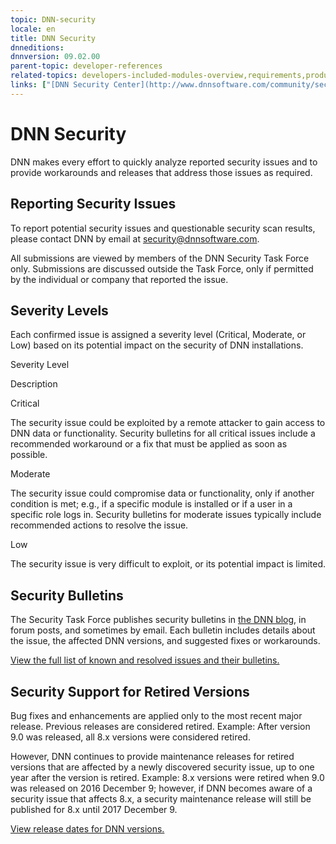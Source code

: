 ```yaml
---
topic: DNN-security
locale: en
title: DNN Security
dnneditions: 
dnnversion: 09.02.00
parent-topic: developer-references
related-topics: developers-included-modules-overview,requirements,product-versions,dnn-overview,control-bar-to-persona-bar,persona-bar-by-role,providers,dnn-license,more-resources
links: ["[DNN Security Center](http://www.dnnsoftware.com/community/security/security-center)","[DNN blog](http://www.dnnsoftware.com/community-blog)"]
---
```


# DNN Security

DNN makes every effort to quickly analyze reported security issues and to provide workarounds and releases that address those issues as required.

## Reporting Security Issues

To report potential security issues and questionable security scan results, please contact DNN by email at [security@dnnsoftware.com](mailto:security@dnnsoftware.com).

All submissions are viewed by members of the DNN Security Task Force only. Submissions are discussed outside the Task Force, only if permitted by the individual or company that reported the issue.

## Severity Levels

Each confirmed issue is assigned a severity level (Critical, Moderate, or Low) based on its potential impact on the security of DNN installations.

Severity Level

Description

Critical

The security issue could be exploited by a remote attacker to gain access to DNN data or functionality. Security bulletins for all critical issues include a recommended workaround or a fix that must be applied as soon as possible.

Moderate

The security issue could compromise data or functionality, only if another condition is met; e.g., if a specific module is installed or if a user in a specific role logs in. Security bulletins for moderate issues typically include recommended actions to resolve the issue.

Low

The security issue is very difficult to exploit, or its potential impact is limited.

## Security Bulletins

The Security Task Force publishes security bulletins in [the DNN blog](http://www.dnnsoftware.com/community-blog), in forum posts, and sometimes by email. Each bulletin includes details about the issue, the affected DNN versions, and suggested fixes or workarounds.

[View the full list of known and resolved issues and their bulletins.](http://www.dnnsoftware.com/community/security/security-center)

## Security Support for Retired Versions

Bug fixes and enhancements are applied only to the most recent major release. Previous releases are considered retired. Example: After version 9.0 was released, all 8.x versions were considered retired.

However, DNN continues to provide maintenance releases for retired versions that are affected by a newly discovered security issue, up to one year after the version is retired. Example: 8.x versions were retired when 9.0 was released on 2016 December 9; however, if DNN becomes aware of a security issue that affects 8.x, a security maintenance release will still be published for 8.x until 2017 December 9.

[View release dates for DNN versions.](product-versions)